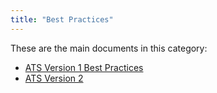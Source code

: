 ```yaml
---
title: "Best Practices"
---
```


These are the main documents in this category:

* [ATS Version 1 Best Practices](bp-version-1/bp-version-1)
* [ATS Version 2](version-2)
